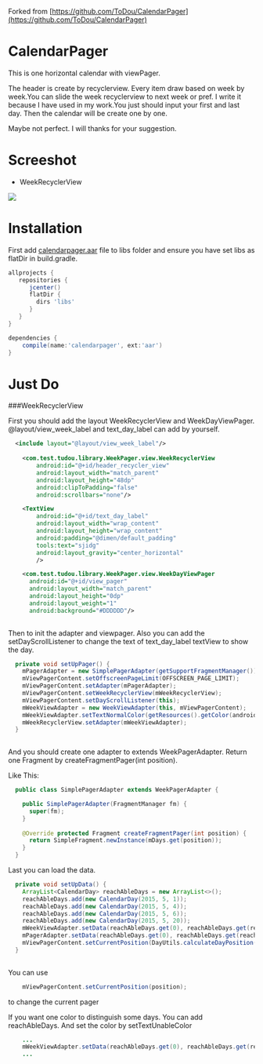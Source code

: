 Forked from [https://github.com/ToDou/CalendarPager](https://github.com/ToDou/CalendarPager)

# CalendarPager
This is one horizontal calendar with viewPager.

The header is create by recyclerview. Every item draw based on week by week.You can slide the week recyclerview to next week or pref. I write it because I have used in my work.You just should input your first and last day. Then the calendar will be create one by one.

Maybe not perfect. I will thanks for your suggestion.

Screeshot
====

* WeekRecyclerView

![](https://bitbucket.org/etymon-android/calendarpager/downloads/screenshot.gif)

Installation
====
First add [calendarpager.aar](https://bitbucket.org/etymon-android/calendarpager/downloads/calendarpager-0.1.0.zip) file to libs folder and ensure you have set libs as flatDir in build.gradle.

```groovy
allprojects {
   repositories {
      jcenter()
      flatDir {
        dirs 'libs'
      }
   }
}
```


```groovy
dependencies {
    compile(name:'calendarpager', ext:'aar')
}
```

Just Do
====

###WeekRecyclerView

First you should add the layout WeekRecyclerView and WeekDayViewPager. @layout/view_week_label and text_day_label can add by yourself.
```xml
  <include layout="@layout/view_week_label"/>
  
    <com.test.tudou.library.WeekPager.view.WeekRecyclerView
        android:id="@+id/header_recycler_view"
        android:layout_width="match_parent"
        android:layout_height="48dp"
        android:clipToPadding="false"
        android:scrollbars="none"/>

    <TextView
        android:id="@+id/text_day_label"
        android:layout_width="wrap_content"
        android:layout_height="wrap_content"
        android:padding="@dimen/default_padding"
        tools:text="sjidg"
        android:layout_gravity="center_horizontal"
        />

    <com.test.tudou.library.WeekPager.view.WeekDayViewPager
      android:id="@+id/view_pager"
      android:layout_width="match_parent"
      android:layout_height="0dp"
      android:layout_weight="1"
      android:background="#DDDDDD"/>
    
```
Then to init the adapter and viewpager. Also you can add the setDayScrollListener to change the text of text_day_label textView to show the day.
```java
  private void setUpPager() {
    mPagerAdapter = new SimplePagerAdapter(getSupportFragmentManager());
    mViewPagerContent.setOffscreenPageLimit(OFFSCREEN_PAGE_LIMIT);
    mViewPagerContent.setAdapter(mPagerAdapter);
    mViewPagerContent.setWeekRecyclerView(mWeekRecyclerView);
    mViewPagerContent.setDayScrollListener(this);
    mWeekViewAdapter = new WeekViewAdapter(this, mViewPagerContent);
    mWeekViewAdapter.setTextNormalColor(getResources().getColor(android.R.color.darker_gray));
    mWeekRecyclerView.setAdapter(mWeekViewAdapter);
  }
    
```
And you should create one adapter to extends WeekPagerAdapter. Return one Fragment by createFragmentPager(int position). 

Like This:
```java
  public class SimplePagerAdapter extends WeekPagerAdapter {

    public SimplePagerAdapter(FragmentManager fm) {
      super(fm);
    }
    
    @Override protected Fragment createFragmentPager(int position) {
      return SimpleFragment.newInstance(mDays.get(position));
    }
  }
```

Last you can load the data.
```java
  private void setUpData() {
    ArrayList<CalendarDay> reachAbleDays = new ArrayList<>();
    reachAbleDays.add(new CalendarDay(2015, 5, 1));
    reachAbleDays.add(new CalendarDay(2015, 5, 4));
    reachAbleDays.add(new CalendarDay(2015, 5, 6));
    reachAbleDays.add(new CalendarDay(2015, 5, 20));
    mWeekViewAdapter.setData(reachAbleDays.get(0), reachAbleDays.get(reachAbleDays.size() - 1), null);
    mPagerAdapter.setData(reachAbleDays.get(0), reachAbleDays.get(reachAbleDays.size() - 1));
    mViewPagerContent.setCurrentPosition(DayUtils.calculateDayPosition(mWeekViewAdapter.getFirstShowDay(), new CalendarDay(2015, 5, 6)));
  }
    
```
You can use 
```java
    mViewPagerContent.setCurrentPosition(position);
```
to change the current pager

If you want one color to distinguish some days. You can add reachAbleDays. And set the color by setTextUnableColor
```java
    ...
    mWeekViewAdapter.setData(reachAbleDays.get(0), reachAbleDays.get(reachAbleDays.size() - 1), reachAbleDays);
    ...
    
```